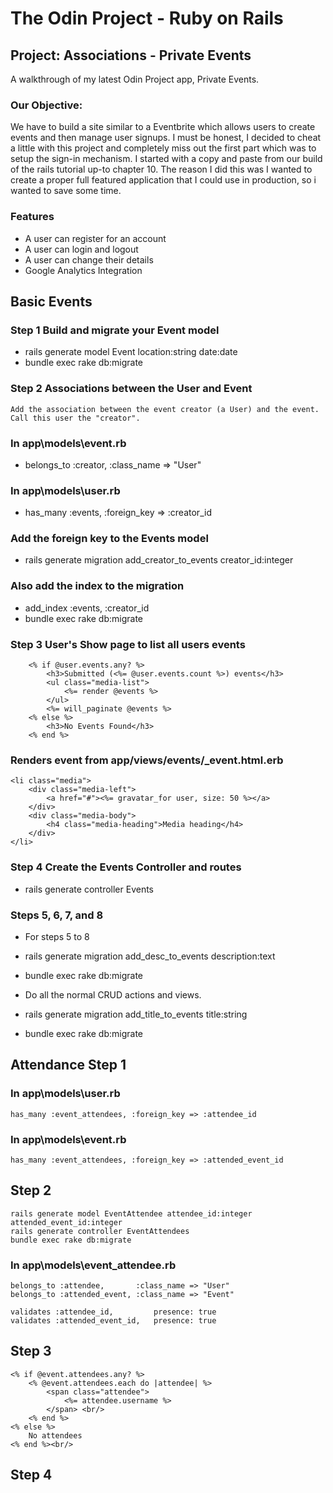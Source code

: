 # The Odin Project - Ruby on Rails
## Project: Associations - Private Events 

A walkthrough of my latest Odin Project app, Private Events.

### Our Objective:

We have to build a site similar to a Eventbrite which allows users to create events and then manage user signups. I must be honest, I decided to cheat a little with this project and completely miss out the first part which was to setup the sign-in mechanism. I started with a copy and paste from our build of the rails tutorial up-to chapter 10. The reason I did this was I wanted to create a proper full featured application that I could use in production, so i wanted to save some time.

### Features

- A user can register for an account
- A user can login and logout
- A user can change their details
- Google Analytics Integration

## Basic Events

### Step 1 Build and migrate your Event model

- rails generate model Event location:string date:date
- bundle exec rake db:migrate

### Step 2 Associations between the User and Event

    Add the association between the event creator (a User) and the event. 
    Call this user the "creator".

### In app\models\event.rb
- belongs_to :creator, :class_name => "User"

### In app\models\user.rb
- has_many :events, :foreign_key => :creator_id

### Add the foreign key to the Events model
- rails generate migration add_creator_to_events creator_id:integer

### Also add the index to the migration
- add_index  :events, :creator_id
- bundle exec rake db:migrate

### Step 3 User's Show page to list all users events

		<% if @user.events.any? %>
			<h3>Submitted (<%= @user.events.count %>) events</h3>
			<ul class="media-list">
				<%= render @events %>
			</ul>
			<%= will_paginate @events %>
		<% else %>
			<h3>No Events Found</h3>
		<% end %>

### Renders event from app/views/events/_event.html.erb

	<li class="media">
		<div class="media-left">
			<a href="#"><%= gravatar_for user, size: 50 %></a>
		</div>
		<div class="media-body">
			<h4 class="media-heading">Media heading</h4>
		</div>
	</li>

### Step 4 Create the  Events Controller and routes

- rails generate controller Events

### Steps 5, 6, 7, and 8

- For steps 5 to 8
- rails generate migration add_desc_to_events description:text
- bundle exec rake db:migrate
- Do all the normal CRUD actions and views.

- rails generate migration add_title_to_events title:string
- bundle exec rake db:migrate

## Attendance Step 1

### In app\models\user.rb

    has_many :event_attendees, :foreign_key => :attendee_id

### In app\models\event.rb

    has_many :event_attendees, :foreign_key => :attended_event_id

## Step 2

    rails generate model EventAttendee attendee_id:integer attended_event_id:integer
    rails generate controller EventAttendees
    bundle exec rake db:migrate

### In app\models\event_attendee.rb

	belongs_to :attendee, 		:class_name => "User"
	belongs_to :attended_event, :class_name => "Event"

	validates :attendee_id, 		presence: true
	validates :attended_event_id, 	presence: true

## Step 3

    <% if @event.attendees.any? %>
        <% @event.attendees.each do |attendee| %>
            <span class="attendee">
                <%= attendee.username %>
            </span> <br/>
        <% end %>
    <% else %>
        No attendees
    <% end %><br/>

## Step 4

